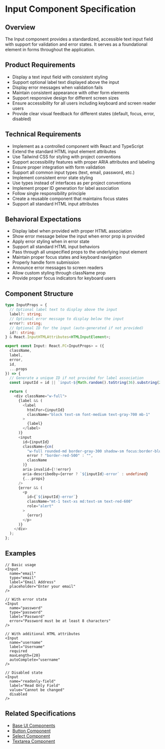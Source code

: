 # Input Component Specification

## Overview
The Input component provides a standardized, accessible text input field with support for validation and error states. It serves as a foundational element in forms throughout the application.

## Product Requirements
- Display a text input field with consistent styling
- Support optional label text displayed above the input
- Display error messages when validation fails
- Maintain consistent appearance with other form elements
- Support responsive design for different screen sizes
- Ensure accessibility for all users including keyboard and screen reader users
- Provide clear visual feedback for different states (default, focus, error, disabled)

## Technical Requirements
- Implement as a controlled component with React and TypeScript
- Extend the standard HTML input element attributes
- Use Tailwind CSS for styling with project conventions
- Support accessibility features with proper ARIA attributes and labeling
- Ensure proper integration with form validation
- Support all common input types (text, email, password, etc.)
- Implement consistent error state styling
- Use types instead of interfaces as per project conventions
- Implement proper ID generation for label association
- Follow single responsibility principle
- Create a reusable component that maintains focus states
- Support all standard HTML input attributes

## Behavioral Expectations
- Display label when provided with proper HTML association
- Show error message below the input when error prop is provided
- Apply error styling when in error state
- Support all standard HTML input behaviors
- Pass through all unspecified props to the underlying input element
- Maintain proper focus states and keyboard navigation
- Properly handle form submission
- Announce error messages to screen readers
- Allow custom styling through className prop
- Provide proper focus indicators for keyboard users

## Component Structure
```typescript
type InputProps = {
  // Optional label text to display above the input
  label?: string;
  // Optional error message to display below the input
  error?: string;
  // Optional ID for the input (auto-generated if not provided)
  id?: string;
} & React.InputHTMLAttributes<HTMLInputElement>;

export const Input: React.FC<InputProps> = ({
  className,
  label,
  error,
  id,
  ...props
}) => {
  // Generate a unique ID if not provided for label association
  const inputId = id || `input-${Math.random().toString(36).substring(2, 9)}`;

  return (
    <div className="w-full">
      {label && (
        <label
          htmlFor={inputId}
          className="block text-sm font-medium text-gray-700 mb-1"
        >
          {label}
        </label>
      )}
      <input
        id={inputId}
        className={cn(
          "w-full rounded-md border-gray-300 shadow-sm focus:border-blue-500 focus:ring-blue-500 text-sm md:text-base py-1.5 md:py-2",
          error ? "border-red-500" : "",
          className
        )}
        aria-invalid={!!error}
        aria-describedby={error ? `${inputId}-error` : undefined}
        {...props}
      />
      {error && (
        <p
          id={`${inputId}-error`}
          className="mt-1 text-xs md:text-sm text-red-600"
          role="alert"
        >
          {error}
        </p>
      )}
    </div>
  );
};
```

## Examples
```tsx
// Basic usage
<Input
  name="email"
  type="email"
  label="Email Address"
  placeholder="Enter your email"
/>

// With error state
<Input
  name="password"
  type="password"
  label="Password"
  error="Password must be at least 8 characters"
/>

// With additional HTML attributes
<Input
  name="username"
  label="Username"
  required
  maxLength={20}
  autoComplete="username"
/>

// Disabled state
<Input
  name="readonly-field"
  label="Read Only Field"
  value="Cannot be changed"
  disabled
/>
```

## Related Specifications
- [Base UI Components](../../base.package_specs.md)
- [Button Component](../button/button.specs.md)
- [Select Component](../select/select.specs.md)
- [Textarea Component](../textarea/textarea.specs.md)

